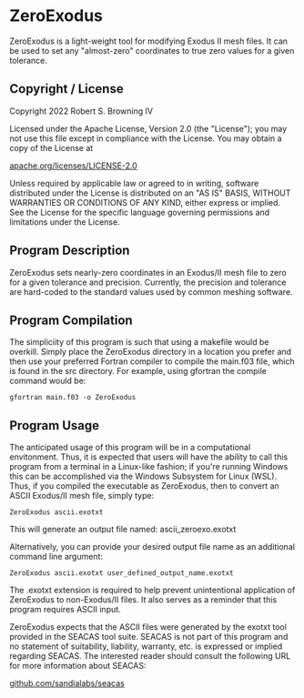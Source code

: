 # ZeroExodus
ZeroExodus is a light-weight tool for modifying Exodus II mesh files. 
It can be used to set any "almost-zero" coordinates to true zero values 
for a given tolerance. 

## Copyright / License
Copyright 2022 Robert S. Browning IV

Licensed under the Apache License, Version 2.0 (the "License");
you may not use this file except in compliance with the License.
You may obtain a copy of the License at

[apache.org/licenses/LICENSE-2.0](http://www.apache.org/licenses/LICENSE-2.0)

Unless required by applicable law or agreed to in writing, software
distributed under the License is distributed on an "AS IS" BASIS,
WITHOUT WARRANTIES OR CONDITIONS OF ANY KIND, either express or implied.
See the License for the specific language governing permissions and
limitations under the License.

## Program Description
ZeroExodus sets nearly-zero coordinates in an Exodus/II mesh file to zero
for a given tolerance and precision. Currently, the precision and 
tolerance are hard-coded to the standard values used by common meshing
software. 

## Program Compilation
The simpliciity of this program is such that using a makefile would be
overkill. Simply place the ZeroExodus directory in a location you prefer
and then use your preferred Fortran compiler to compile the main.f03
file, which is found in the src directory. For example, using gfortran
the compile command would be:

    gfortran main.f03 -o ZeroExodus

## Program Usage
The anticipated usage of this program will be in a computational 
envitonment. Thus, it is expected that users will have the ability to 
call this program from a terminal in a Linux-like fashion; if you're 
running Windows this can be accomplished via the Windows Subsystem for
Linux (WSL). Thus, if you compiled the executable as ZeroExodus, then
to convert an ASCII Exodus/II mesh file, simply type:

    ZeroExodus ascii.exotxt

This will generate an output file named:  ascii_zeroexo.exotxt

Alternatively, you can provide your desired output file name as an
additional command line argument:

    ZeroExodus ascii.exotxt user_defined_output_name.exotxt

The .exotxt extension is required to help prevent unintentional application
of ZeroExodus to non-Exodus/II files. It also serves as a reminder that this
program requires ASCII input.

ZeroExodus expects that the ASCII files were generated by the exotxt tool
provided in the SEACAS tool suite. SEACAS is not part of this program and
no statement of suitability, liability, warranty, etc. is expressed or 
implied regarding SEACAS. The interested reader should consult the 
following URL for more information about SEACAS:

[github.com/sandialabs/seacas](https://github.com/sandialabs/seacas)
